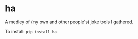 
# ha
A medley of (my own and other people's) joke tools I gathered.


To install:	```pip install ha```

